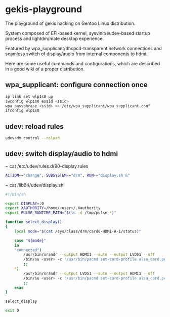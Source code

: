 # gekis-playground
The playground of gekis hacking on Gentoo Linux distribution.

System composed of EFI-based kernel, sysvinit/eudev-based startup process and lightdm/mate desktop experience.

Featured by wpa_supplicant/dhcpcd-transparent network connections
and seamless switch of display/audio from internal components to hdmi.

Here are some useful commands and configurations, which are described in a good wiki of a proper distribution.

## wpa_supplicant: configure connection once
```bash
ip link set wlp1s0 up
iwconfig wlp1s0 essid <ssid>
wpa_passphrase <ssid> >> /etc/wpa_supplicant/wpa_supplicant.conf
ifconfig wlp1s0
```

## udev: reload rules
```bash
udevadm control --reload
```

## udev: switch display/audio to hdmi

~ cat /etc/udev/rules.d/90-display.rules
```bash
ACTION=="change", SUBSYSTEM=="drm", RUN+="display.sh &"
```
~ cat /lib64/udev/display.sh
```bash
#!/bin/sh

export DISPLAY=:0                                                       
export XAUTHORITY=/home/<user>/.Xauthority
export PULSE_RUNTIME_PATH="$(ls -d /tmp/pulse-*)"

function select_display()
{
	local mode="$(cat /sys/class/drm/card0-HDMI-A-1/status)"

	case "${mode}"
	in
	"connected")
		/usr/bin/xrandr --output HDMI1 --auto --output LVDS1 --off
		/bin/su <user> -c "/usr/bin/pacmd set-card-profile alsa_card.pci-0000_00_1b.0 output:hdmi-stereo+input:analog-stereo"
		;;
	*)
		/usr/bin/xrandr --output LVDS1 --auto --output HDMI1 --off
		/bin/su <user> -c "/usr/bin/pacmd set-card-profile alsa_card.pci-0000_00_1b.0 output:analog-stereo+input:analog-stereo"
		;;
	esac
}

select_display

exit 0
```
